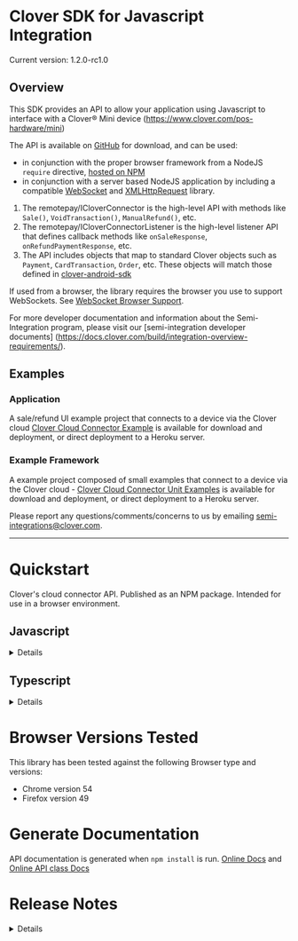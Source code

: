 # Clover SDK for Javascript Integration

<!---
!!NOTE!!  The following is automatically updated to reflect the npm version.
See the package.json postversion script, which maps to scripts/postversion.sh
Do not change this or the versioning may not reflect the npm version correctly.
--->
Current version: 1.2.0-rc1.0

## Overview

This SDK provides an API to allow your application using Javascript to interface with a Clover® Mini device (https://www.clover.com/pos-hardware/mini)

The API is available on [GitHub](https://github.com/clover/remote-pay-cloud) for download, and can be used:

* in conjunction with the proper browser framework from a NodeJS `require` directive, [hosted on NPM](https://www.npmjs.com/package/remote-pay-cloud)
* in conjunction with a server based NodeJS application by including a compatible [WebSocket](https://www.npmjs.com/package/websocket) and [XMLHttpRequest](https://www.npmjs.com/package/xmlhttprequest) library.

1. The remotepay/ICloverConnector is the high-level API with methods like `Sale()`, `VoidTransaction()`, `ManualRefund()`, etc.
2. The remotepay/ICloverConnectorListener is the high-level listener API that defines callback methods like `onSaleResponse`, `onRefundPaymentResponse`, etc.
3. The API includes objects that map to standard Clover objects such as `Payment`, `CardTransaction`, `Order`, etc.  These objects will match those defined in [clover-android-sdk](https://github.com/clover/clover-android-sdk)

If used from a browser, the library requires the browser you use to support WebSockets. See [WebSocket Browser Support](http://caniuse.com/#feat=websockets).

For more developer documentation and information about the Semi-Integration program, please visit our [semi-integration developer documents] (https://docs.clover.com/build/integration-overview-requirements/). 

## Examples
### Application
A sale/refund UI example project that connects to a device via the Clover cloud [Clover Cloud Connector Example](https://github.com/clover/clover-cloud-connector-example) is available for download and deployment, or direct deployment to a Heroku server.

### Example Framework
A example project composed of small examples that connect to a device via the Clover cloud - [Clover Cloud Connector Unit Examples](https://github.com/clover/clover-cloud-connector-unit-examples) is available for download and deployment, or direct deployment to a Heroku server.

Please report any questions/comments/concerns to us by emailing semi-integrations@clover.com.

---

# Quickstart

Clover's cloud connector API.  Published as an NPM package.  Intended for use in a browser environment.

## Javascript
<details>

### At a Glance

#### Make a sale.
```
var $ = require('jQuery');

var clover = require("remote-pay-cloud");
var log = clover.Logger.create();

var connector = new clover.CloverConnectorFactory().createICloverConnector({
    "oauthToken": "1e7a9007-141a-293d-f41d-f603f0842139",
    "merchantId": "BBFF8NBCXEMDV",
    "clientId": "3RPTN642FHXTX",
    "remoteApplicationId": "com.yourname.yourapplication:1.0.0-beta1",
    "deviceSerialId": "C031UQ52340015",
    "domain": "https://sandbox.dev.clover.com/"
});

ExampleCloverConnectorListener  = function(cloverConnector) {
    clover.remotepay.ICloverConnectorListener.call(this);
    this.cloverConnector = cloverConnector;
};

ExampleCloverConnectorListener.prototype = Object.create(clover.remotepay.ICloverConnectorListener.prototype);
ExampleCloverConnectorListener.prototype.constructor = ExampleCloverConnectorListener;

ExampleCloverConnectorListener.prototype.onReady = function (merchantInfo) {
    var saleRequest = new clover.remotepay.SaleRequest();
    saleRequest.setExternalId(clover.CloverID.getNewId());
    saleRequest.setAmount(10000);
    this.cloverConnector.sale(saleRequest);
};
ExampleCloverConnectorListener.prototype.onVerifySignatureRequest = function (request) {
    log.info(request);
    this.cloverConnector.acceptSignature(request);
};
ExampleCloverConnectorListener.prototype.onSaleResponse = function (response) {
    log.info(response);
    connector.dispose();
    if(!response.getIsSale()) {
        console.error("Response is not an sale!");
        console.error(response);
    }
};

var connectorListener = new ExampleCloverConnectorListener(connector);
connector.addCloverConnectorListener(connectorListener);
connector.initializeConnection();

// Close the connection cleanly on exit.  This should be done with all connectors.
$(window).on('beforeunload ', function () {
    try {
        connector.dispose();
    } catch (e) {
        console.log(e);
    }
});
```

#### To make a payment using the High Level Cloud API
##### Import the libraries needed to create the clover object.
```
var clover = require("remote-pay-cloud");
```
##### Create the Clover Connector object.
This will require gathering the configuration information to create the connector.  In this example, the configuration is hard coded.  The creation of the connector is done using the connector factory.
```
var connector = new clover.CloverConnectorFactory().createICloverConnector({
    "merchantId": "BBFF8NBCXEMDT",
    "clientId": "3RPTN642FHXTC",
    "remoteApplicationId": "com.yourname.yourapplication:1.0.0-beta1",
    "deviceSerialId": "C031UQ52340045",
    "domain": "https://sandbox.dev.clover.com/"
});
```

There are several ways the Clover Connector object can be configured.

Examples of configurations that can be used when creating the Clover Connector object:

1. With a clientID, domain, merchantId, deviceSerialId
```
{
  "clientId" : "3BZPZ6A6FQ8ZM",
  "remoteApplicationId": "com.yourname.yourapplication:1.0.0-beta1",
  "domain" : "https://sandbox.dev.clover.com/",
  "merchantId" : "VKYQ0RVGMYHRS",
  "deviceSerialId" : "C021UQ52341078"
}
```
1. With a oauthToken, domain, merchantId, clientId, deviceSerialId
```
{
  "oauthToken" : "6e6313e8-fe33-8662-7ff2-3a6690e0ff14",
  "domain" : "https://sandbox.dev.clover.com/",
  "merchantId" : "VKYQ0RVGMYHRS",
  "clientId" : "3BZPZ6A6FQ8ZM",
  "remoteApplicationId": "com.yourname.yourapplication:1.0.0-beta1",
  "deviceSerialId" : "C021UQ52341078"
}
```

##### Define a listener that will listen for events produced byt the Clover Connector.
The functions implemented will be called as the connector encounters the events.  These functions can be found in the clover.remotepay.ICloverConnectorListener. 
```
// This overrides/implements the constructor function.  This example
// expects that a clover connector implementation instance is passed to the created listener.
ExampleCloverConnectorListener  = function(cloverConnector) {
    clover.remotepay.ICloverConnectorListener.call(this);
    this.cloverConnector = cloverConnector;
};
ExampleCloverConnectorListener.prototype = Object.create(clover.remotepay.ICloverConnectorListener.prototype);
ExampleCloverConnectorListener.prototype.constructor = ExampleCloverConnectorListener;

// The ICloverConnectorListener function that is called when the device is ready to be used.
// This example starts up a sale for $100
ExampleCloverConnectorListener.prototype.onReady: function (merchantInfo) {
    var saleRequest = new clover.remotepay.SaleRequest();
    saleRequest.setExternalId(clover.CloverID.getNewId());
    saleRequest.setAmount(10000);
    this.cloverConnector.sale(saleRequest);
};

// The ICloverConnectorListener function that is called when the device needs to have a signature
// accepted, or rejected.
// This example accepts the signature, sight unseen
ExampleCloverConnectorListener.prototype.onVerifySignatureRequest = function (request) {
    log.info(request);
    this.cloverConnector.acceptSignature(request);
};

// The ICloverConnectorListener function that is called when a sale request is completed.
// This example logs the response, and disposes of the connector.  If the response is not an expected 
// type, it will log an error.
ExampleCloverConnectorListener.prototype.onSaleResponse = function (response) {
    log.info(response);
    connector.dispose();
    if(!response.getIsSale()) {
        console.error("Response is not an sale!");
        console.error(response);
    }
};
```

##### Add the listener instance to the connector, and initialize the connection to the device.
```
var connectorListener = new ExampleCloverConnectorListener(connector);
connector.addCloverConnectorListener(connectorListener);
connector.initializeConnection();
```

##### Clean up the connection on exit of the window.  This should be done with all connectors.
This example uses jQuery to add a hook for the window `beforeunload` event that ensures that the connector is displosed of.
```
$(window).on('beforeunload ', function () {
    try {
        connector.dispose();
    } catch (e) {
        console.log(e);
    }
});
```
</details>

## Typescript
<details>
</details>

# Browser Versions Tested
This library has been tested against the following Browser type and versions:

* Chrome version 54
* Firefox version 49

# Generate Documentation
API documentation is generated when `npm install` is run. 
[Online Docs](http://clover.github.io/remote-pay-cloud/1.2.0-rc1.0/) and
[Online API class Docs](http://clover.github.io/remote-pay-cloud-api/1.1.0/)

# Release Notes
<details>

## Version 1.2.0-rc1.0

SEMI-689  Initial 1.2 implementation.  Redesign of internal classes and many processes.  Support for 'per-transaction' settings. Update to use version 1.2.0-rc1.0 of remote-pay-cloud-api classes.  Addition of REMOTE_ERROR handling.  Increased request validation before communication.  Added ability to direct connect to device via 'Network Pay Display' app.  Added 'displayPaymentReceiptOptions' to replace deprecated 'showPaymentReceiptOptions'.  Removed dependency on browser for connector objects produced using 1.2 factory objects.

SEMI-554 Added internal support for remote error.  Fix "cloverShouldHandleReceipts" and "disablePrinting" check to look for correct property. Use 1.2.0-rc1.0 of remote-pay-cloud-api.

## Version 1.1.0
## Version 1.1.0-rc6.4

SEMI-498 Revert update to use new schema objects.  New schema is slated for 1.2.

## Version 1.1.0-rc6.3 (deprecated)

SEMI-498 Add ready checking before attempting remote calls.  Add request validation.  Inhibit multiple 'onReady' callbacks.  Update to use new schema objects.
SEMI-577 Add Declaration of support for Chrome version 54, Firefox version 49

## Version 1.1.0-rc6.2

SEMI-541 Update remote pay cloud API classes to ver 1.1.0-rc5.1

## Version 1.1.0-rc6.1

* SVR-899 Handle reconnect requests from the server.

## Version 1.1.0-rc6.0

* PAY-1258 Fix documentation.  Set up flow to capture "REFUND_RESPONSE" and extract any additional failure info.  Fix namespace issues.  Change flow to depend on ACK messages (when supported).  Extend ping/pong timeout check.

## Version 1.1.0-rc5.1

* SEMI-493: Allow suppression of log messages. Log messages are now suppressed by default.  To enable default logging:
```
require("remote-pay-cloud").DebugConfig.loggingEnabled = true;
```

## Version 1.1.0-rc5.0

* SEMI-438: Remove dependency on 'prototype.js'

## Version 1.1.0-RC2

* SEMI-457: Add remoteApplicationId to required configuration.
* SEMI-434: Add ability to read card data.
* SEMI-423: Added backwards compatibility For older versions of android remote-pay ACK messages.

## Version 1.1.0-RC1

A deprecated beta version of the Connector (Clover.js) is included in this version with `require` directive syntax, but will removed in the future.

## Version [BETA](https://github.com/clover/remote-pay-cloud-BETA/tree/BETA_Final) 

The beta version includes the earliest library as well as a server with examples of the functions. 
</details>
